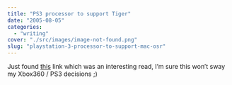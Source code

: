 ```yaml
---
title: "PS3 processor to support Tiger"
date: "2005-08-05"
categories: 
  - "writing"
cover: "./src/images/image-not-found.png"
slug: "playstation-3-processor-to-support-mac-osr"
---
```


Just found [this](http://www.appleinsider.com/article.php?id=1221) link which was an interesting read, I’m sure this won’t sway my Xbox360 / PS3 decisions ;)
